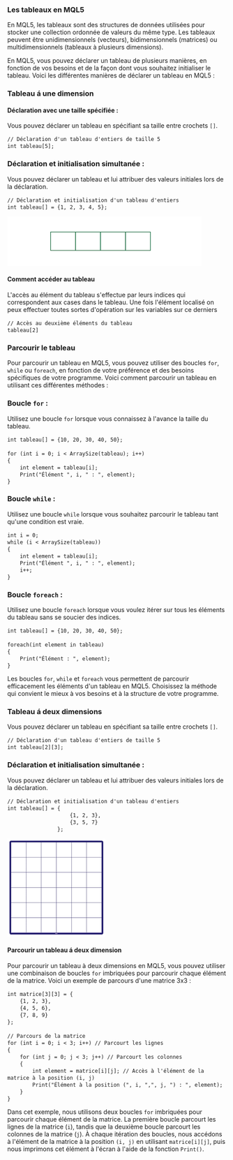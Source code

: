 ### Les tableaux en MQL5

En MQL5, les tableaux sont des structures de données utilisées pour stocker une collection ordonnée de valeurs du même type. Les tableaux peuvent être unidimensionnels (vecteurs), bidimensionnels (matrices) ou multidimensionnels (tableaux à plusieurs dimensions). 

En MQL5, vous pouvez déclarer un tableau de plusieurs manières, en fonction de vos besoins et de la façon dont vous souhaitez initialiser le tableau. Voici les différentes manières de déclarer un tableau en MQL5 :

### Tableau á une dimension

#### Déclaration avec une taille spécifiée :

Vous pouvez déclarer un tableau en spécifiant sa taille entre crochets `[]`.

```mql5
// Déclaration d'un tableau d'entiers de taille 5
int tableau[5];
```

### Déclaration et initialisation simultanée :
Vous pouvez déclarer un tableau et lui attribuer des valeurs initiales lors de la déclaration.

```mql5
// Déclaration et initialisation d'un tableau d'entiers
int tableau[] = {1, 2, 3, 4, 5};
```

<div><img src = "../Images/tab1.png"></img></div>

#### Comment accéder au tableau

L'accès au élément du tableau s'effectue par leurs indices qui correspondent aux cases dans le tableau. Une fois l'élément localisé on peux effectuer toutes sortes d'opération sur les variables sur ce derniers

```mql5
// Accès au deuxième éléments du tableau
tableau[2]
```

### Parcourir le tableau

Pour parcourir un tableau en MQL5, vous pouvez utiliser des boucles `for`, `while` ou `foreach`, en fonction de votre préférence et des besoins spécifiques de votre programme. Voici comment parcourir un tableau en utilisant ces différentes méthodes :

### Boucle `for` :
Utilisez une boucle `for` lorsque vous connaissez à l'avance la taille du tableau.

```mql5
int tableau[] = {10, 20, 30, 40, 50};

for (int i = 0; i < ArraySize(tableau); i++)
{
    int element = tableau[i];
    Print("Élément ", i, " : ", element);
}
```

### Boucle `while` :
Utilisez une boucle `while` lorsque vous souhaitez parcourir le tableau tant qu'une condition est vraie.

```mql5
int i = 0;
while (i < ArraySize(tableau))
{
    int element = tableau[i];
    Print("Élément ", i, " : ", element);
    i++;
}
```

### Boucle `foreach` :
Utilisez une boucle `foreach` lorsque vous voulez itérer sur tous les éléments du tableau sans se soucier des indices.

```mql5
int tableau[] = {10, 20, 30, 40, 50};

foreach(int element in tableau)
{
    Print("Élément : ", element);
}
```

Les boucles `for`, `while` et `foreach` vous permettent de parcourir efficacement les éléments d'un tableau en MQL5. Choisissez la méthode qui convient le mieux à vos besoins et à la structure de votre programme.


### Tableau á deux dimensions


Vous pouvez déclarer un tableau en spécifiant sa taille entre crochets `[]`.

```mql5
// Déclaration d'un tableau d'entiers de taille 5
int tableau[2][3];
```

### Déclaration et initialisation simultanée :
Vous pouvez déclarer un tableau et lui attribuer des valeurs initiales lors de la déclaration.

```mql5
// Déclaration et initialisation d'un tableau d'entiers
int tableau[] = {
                    {1, 2, 3},
                    {3, 5, 7}
                };
```

<div><img src = "../Images/tab2.png"></img></div>


#### Parcourir un tableau á deux dimension

Pour parcourir un tableau à deux dimensions en MQL5, vous pouvez utiliser une combinaison de boucles `for` imbriquées pour parcourir chaque élément de la matrice. Voici un exemple de parcours d'une matrice 3x3 :

```mql5
int matrice[3][3] = {
    {1, 2, 3},
    {4, 5, 6},
    {7, 8, 9}
};

// Parcours de la matrice
for (int i = 0; i < 3; i++) // Parcourt les lignes
{
    for (int j = 0; j < 3; j++) // Parcourt les colonnes
    {
        int element = matrice[i][j]; // Accès à l'élément de la matrice à la position (i, j)
        Print("Élément à la position (", i, ",", j, ") : ", element);
    }
}
```

Dans cet exemple, nous utilisons deux boucles `for` imbriquées pour parcourir chaque élément de la matrice. La première boucle parcourt les lignes de la matrice (`i`), tandis que la deuxième boucle parcourt les colonnes de la matrice (`j`). À chaque itération des boucles, nous accédons à l'élément de la matrice à la position `(i, j)` en utilisant `matrice[i][j]`, puis nous imprimons cet élément à l'écran à l'aide de la fonction `Print()`.